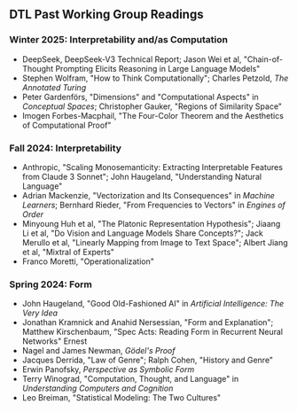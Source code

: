 ## DTL Past Working Group Readings

### Winter 2025: Interpretability and/as Computation

+ DeepSeek, DeepSeek-V3 Technical Report; Jason Wei et al, "Chain-of-Thought
  Prompting Elicits Reasoning in Large Language Models"
+ Stephen Wolfram, "How to Think Computationally"; Charles Petzold, _The
  Annotated Turing_
+ Peter Gardenförs, "Dimensions" and "Computational Aspects" in _Conceptual
  Spaces_; Christopher Gauker, "Regions of Similarity Space"
+ Imogen Forbes-Macphail, "The Four-Color Theorem and the Aesthetics of
  Computational Proof"

### Fall 2024: Interpretability

+ Anthropic, "Scaling Monosemanticity: Extracting Interpretable Features from
  Claude 3 Sonnet"; John Haugeland, "Understanding Natural Language"
+ Adrian Mackenzie, "Vectorization and Its Consequences" in _Machine Learners_;
  Bernhard Rieder, "From Frequencies to Vectors" in _Engines of Order_
+ Minyoung Huh et al, "The Platonic Representation Hypothesis"; Jiaang Li et
  al, "Do Vision and Language Models Share Concepts?"; Jack Merullo et al,
  "Linearly Mapping from Image to Text Space"; Albert Jiang et al, "Mixtral of
  Experts"
+ Franco Moretti, "Operationalization"

### Spring 2024: Form

+ John Haugeland, "Good Old-Fashioned AI" in _Artificial Intelligence: The Very
  Idea_
+ Jonathan Kramnick and Anahid Nersessian, "Form and Explanation"; Matthew
  Kirschenbaum, "Spec Acts: Reading Form in Recurrent Neural Networks" Ernest
+ Nagel and James Newman, _Gödel's Proof_
+ Jacques Derrida, "Law of Genre"; Ralph Cohen, "History and Genre"
+ Erwin Panofsky, _Perspective as Symbolic Form_
+ Terry Winograd, "Computation, Thought, and Language" in _Understanding
  Computers and Cognition_
+ Leo Breiman, "Statistical Modeling: The Two Cultures"
